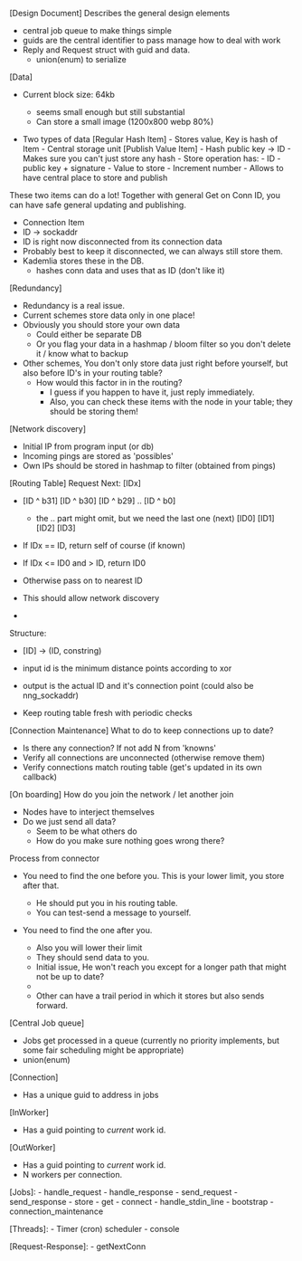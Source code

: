 [Design Document]
Describes the general design elements
- central job queue to make things simple
- guids are the central identifier to pass manage how to deal with work
- Reply and Request struct with guid and data.
	- union(enum) to serialize

[Data]
- Current block size: 64kb
	- seems small enough but still substantial
	- Can store a small image (1200x800 webp 80%)

- Two types of data
	[Regular Hash Item]
	  - Stores value, Key is hash of Item
 	  - Central storage unit
	[Publish Value Item]
      - Hash public key -> ID
      - Makes sure you can't just store any hash
      - Store operation has: 
		- ID
   		- public key + signature
   		- Value to store
   		- Increment number
   	  - Allows to have central place to store and publish

These two items can do a lot!
Together with general Get on Conn ID, you can have safe general updating and publishing.

- Connection Item
 - ID -> sockaddr
 - ID is right now disconnected from its connection data
 - Probably best to keep it disconnected, we can always still store them.
 - Kademlia stores these in the DB.
   - hashes conn data and uses that as ID (don't like it)
   
[Redundancy]
- Redundancy is a real issue.
- Current schemes store data only in one place!
- Obviously you should store your own data
	- Could either be separate DB
	- Or you flag your data in a hashmap / bloom filter so you don't delete it / know what to backup
- Other schemes, You don't only store data just right before yourself, but also before ID's in your routing table?
  - How would this factor in in the routing?
    - I guess if you happen to have it, just reply immediately.
    - Also, you can check these items with the node in your table; they should be storing them!

[Network discovery]
- Initial IP from program input (or db)
- Incoming pings are stored as 'possibles'
- Own IPs should be stored in hashmap to filter (obtained from pings)


[Routing Table]
  Request Next: [IDx]
  - [ID ^ b31]  [ID ^ b30] [ID ^ b29] .. [ID ^ b0]
    - the .. part might omit, but we need the last one (next)
  [ID0]         [ID1]       [ID2]       [ID3]

  - If IDx == ID, return self of course (if known)
  - If IDx <= ID0 and > ID, return ID0
  - Otherwise pass on to nearest ID
  - This should allow network discovery

  - 

  Structure:
- [ID] -> (ID, constring)
- input id is the minimum distance points according to xor
- output is the actual ID and it's connection point (could also be nng_sockaddr)

- Keep routing table fresh with periodic checks


[Connection Maintenance]
What to do to keep connections up to date?
- Is there any connection? If not add N from 'knowns'
- Verify all connections are unconnected (otherwise remove them)
- Verify connections match routing table (get's updated in its own callback)

[On boarding]
How do you join the network / let another join
- Nodes have to interject themselves
- Do we just send all data?
  - Seem to be what others do
  - How do you make sure nothing goes wrong there?

Process from connector
- You need to find the one before you. This is your lower limit, you store after that.
	- He should put you in his routing table.
	- You can test-send a message to yourself.

- You need to find the one after you.
	- Also you will lower their limit
	- They should send data to you.
	- Initial issue, He won't reach you except for a longer path that might not be up to date?
	- 
	- Other can have a trail period in which it stores but also sends forward.

[Central Job queue]
- Jobs get processed in a queue (currently no priority implements, but some fair scheduling might be appropriate)
- union(enum)

[Connection]
- Has a unique guid to address in jobs

[InWorker]
- Has a guid pointing to *current* work id.

[OutWorker]
- Has a guid pointing to *current* work id.
- N workers per connection.

[Jobs]:
    - handle_request
    - handle_response
    - send_request 
    - send_response
    - store
    - get
    - connect
    - handle_stdin_line
    - bootstrap
    - connection_maintenance

[Threads]:
	- Timer (cron) scheduler
	- console

[Request-Response]:
	- getNextConn
